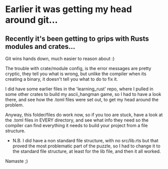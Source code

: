 # Earlier it was getting my head around git...

## Recently it's been getting to grips with Rusts modules and crates...

Git wins hands down, much easier to reason about :)

The trouble with crate/module config, is the error messages are pretty cryptic, they tell you what is wrong, but unlike the compiler when its creating a binary, it doesn't tell you what to do to fix it.

I did have some earlier files in the 'learning_rust' repo, where I pulled in some other crates to build my ascii_hangman game, so I had to have a look there, and see how the .toml files were set out, to get my head around the problem.

Anyway, this folder/files do work now, so if you too are stuck, have a look at the .toml files in EVERY directory, and see what info they need so the compiler can find everything it needs to build your project from a file structure.

- N.B. I did have a non standard file structure, with no src/lib.rts but that proved the most problematic part of the puzzle, so I had to change it to the standard file structure, at least for the lib file, and then it all worked.

Namaste ;)

